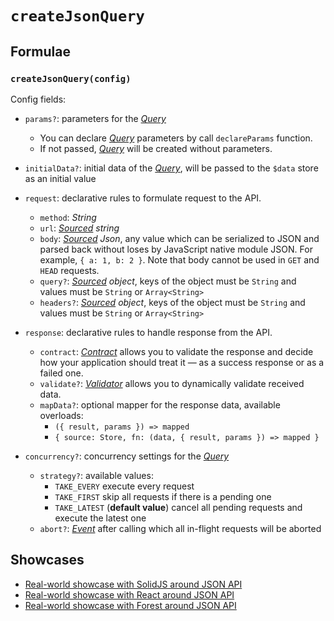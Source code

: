# `createJsonQuery`

## Formulae

### `createJsonQuery(config)`

Config fields:

- `params?`: parameters for the [_Query_](/api/primitives/query)

  - You can declare [_Query_](/api/primitives/query) parameters by call `declareParams` function.
  - If not passed, [_Query_](/api/primitives/query) will be created without parameters.

- `initialData?`: initial data of the [_Query_](/api/primitives/query), will be passed to the `$data` store as an initial value

- `request`: declarative rules to formulate request to the API.

  - `method`: _String_
  - `url`: _[Sourced](/api/primitives/sourced) string_
  - `body`: _[Sourced](/api/primitives/sourced) Json_, any value which can be serialized to JSON and parsed back without loses by JavaScript native module JSON. For example, `{ a: 1, b: 2 }`. Note that body cannot be used in `GET` and `HEAD` requests.
  - `query?`: _[Sourced](/api/primitives/sourced) object_, keys of the object must be `String` and values must be `String` or `Array<String>`
  - `headers?`: _[Sourced](/api/primitives/sourced) object_, keys of the object must be `String` and values must be `String` or `Array<String>`

- `response`: declarative rules to handle response from the API.

  - `contract`: [_Contract_](/api/primitives/contract) allows you to validate the response and decide how your application should treat it — as a success response or as a failed one.
  - `validate?`: [_Validator_](/api/primitives/validator) allows you to dynamically validate received data.
  - `mapData?`: optional mapper for the response data, available overloads:
    - `({ result, params }) => mapped`
    - `{ source: Store, fn: (data, { result, params }) => mapped }`

- `concurrency?`: concurrency settings for the [_Query_](/api/primitives/query)

  - `strategy?`: available values:
    - `TAKE_EVERY` execute every request
    - `TAKE_FIRST` skip all requests if there is a pending one
    - `TAKE_LATEST` (**default value**) cancel all pending requests and execute the latest one
  - `abort?`: [_Event_](https://effector.dev/docs/api/effector/event) after calling which all in-flight requests will be aborted

## Showcases

- [Real-world showcase with SolidJS around JSON API](https://github.com/igorkamyshev/farfetched/tree/master/apps/showcase/solid-real-world-rick-morty/)
- [Real-world showcase with React around JSON API](https://github.com/igorkamyshev/farfetched/tree/master/apps/showcase/react-real-world-pokemons/)
- [Real-world showcase with Forest around JSON API](https://github.com/igorkamyshev/farfetched/tree/master/apps/showcase/forest-real-world-breaking-bad/)
